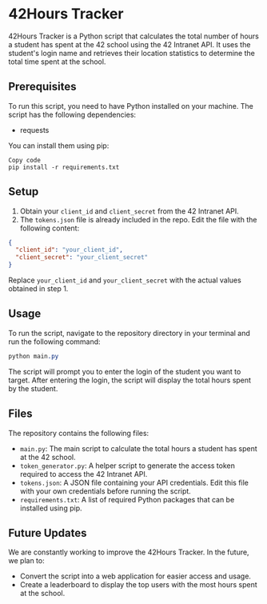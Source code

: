 # 42Hours Tracker

42Hours Tracker is a Python script that calculates the total number of hours a student has spent at the 42 school using the 42 Intranet API. It uses the student's login name and retrieves their location statistics to determine the total time spent at the school.
## Prerequisites

To run this script, you need to have Python installed on your machine. The script has the following dependencies:
- requests

You can install them using pip:

```
Copy code
pip install -r requirements.txt
```


## Setup 
1. Obtain your `client_id` and `client_secret` from the 42 Intranet API. 
2. The `tokens.json` file is already included in the repo. Edit the file with the following content:

```json
{
  "client_id": "your_client_id",
  "client_secret": "your_client_secret"
}
```



Replace `your_client_id` and `your_client_secret` with the actual values obtained in step 1.
## Usage

To run the script, navigate to the repository directory in your terminal and run the following command:

```css
python main.py
```



The script will prompt you to enter the login of the student you want to target. After entering the login, the script will display the total hours spent by the student.
## Files

The repository contains the following files: 
- `main.py`: The main script to calculate the total hours a student has spent at the 42 school. 
- `token_generator.py`: A helper script to generate the access token required to access the 42 Intranet API. 
- `tokens.json`: A JSON file containing your API credentials. Edit this file with your own credentials before running the script. 
- `requirements.txt`: A list of required Python packages that can be installed using pip.
## Future Updates

We are constantly working to improve the 42Hours Tracker. In the future, we plan to:
- Convert the script into a web application for easier access and usage.
- Create a leaderboard to display the top users with the most hours spent at the school.
